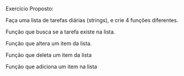 Exercício Proposto:

Faça uma lista de tarefas diárias (strings), e crie 4 funções diferentes.

Função que busca se a tarefa existe na lista.

Função que altera um item da lista.

Função que deleta um item da lista

Função que adiciona um item na lista
